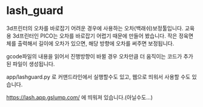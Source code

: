 # lash_guard

3d프린터의 오차를 바로잡기 어려운 경우에 사용하는 오차(백래쉬)보정툴입니다.
교육용 3d프린터인 PICO는 오차를 바로잡기 어렵기 때문에 만들어 봤습니다. 작은 정육면체를 출력해서 길이에 오차가 있으면, 해당 방향에 오차를 써주면 보정됩니다.

gcode파일의 내용을 읽어서 진행방향이 바뀔 경우 오차만큼 더 움직이는 코드가 추가된 파일이 생성됩니다.

app/lashguard.py 로 커맨드라인에서 실행할수도 있고, 웹으로 띄워서 사용할 수도 있습니다.

https://lash.app.gslump.com/ 에 띄워져 있습니다.(아닐수도...)
